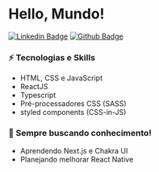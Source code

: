 # Hello, Mundo!
[![Linkedin Badge](https://img.shields.io/badge/-LinkedIn-blue?style=flat-square&logo=Linkedin&logoColor=white&link=https://www.linkedin.com/in/davilima5/)](https://www.linkedin.com/in/davilima5/)
[![Github Badge](https://img.shields.io/badge/-Github-000?style=flat-square&logo=Github&logoColor=white&link=https://github.com/davim5)](https://github.com/davim5)


### ⚡ Tecnologias e Skills
- HTML, CSS e JavaScript
- ReactJS
- Typescript
- Pré-processadores CSS (SASS)
- styled components (CSS-in-JS)

### 🌱 Sempre buscando conhecimento!
- Aprendendo Next.js e Chakra UI
- Planejando melhorar React Native



<!--
**davim5/davim5** is a ✨ _special_ ✨ repository because its `README.md` (this file) appears on your GitHub profile.

Here are some ideas to get you started:

- 🔭 I’m currently working on ...
- 🌱 I’m currently learning ...
- 👯 I’m looking to collaborate on ...
- 🤔 I’m looking for help with ...
- 💬 Ask me about ...
- 📫 How to reach me: ...
- 😄 Pronouns: ...
- ⚡ Fun fact: ...
-->
